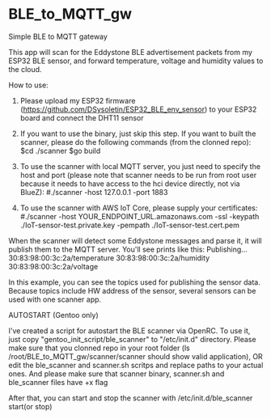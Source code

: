 # BLE_to_MQTT_gw
Simple BLE to MQTT gateway

This app will scan for the Eddystone BLE advertisement packets from my ESP32 BLE sensor, and forward temperature, voltage and humidity values to the cloud.

How to use:
1) Please upload my ESP32 firmware (https://github.com/DSysoletin/ESP32_BLE_env_sensor) to your ESP32 board and connect the DHT11 sensor 

2) If you want to use the binary, just skip this step. If you want to built the scanner, please do the following commands (from the clonned repo):
$cd ./scanner
$go build

3) To use the scanner with local MQTT server, you just need to specify the host and port (please note that scanner needs to be run from root user because it needs to have access to the hci device directly, not via BlueZ):
#./scanner -host 127.0.0.1 -port 1883

4) To use the scanner with AWS IoT Core, please supply your certificates:
#./scanner -host YOUR_ENDPOINT_URL.amazonaws.com -ssl -keypath ./IoT-sensor-test.private.key -pempath ./IoT-sensor-test.cert.pem

When the scanner will detect some Eddystone messages and parse it, it will publish them to the MQTT server. You'll see prints like this:
Publishing...
30:83:98:00:3c:2a/temperature
30:83:98:00:3c:2a/humidity
30:83:98:00:3c:2a/voltage

In this example, you can see the topics used for publishing the sensor data. Because topics include HW address of the sensor, several sensors can be used with one scanner app.

AUTOSTART (Gentoo only)

I've created a script for autostart the BLE scanner via OpenRC.
To use it, just copy "gentoo_init_script/ble_scanner" to "/etc/init.d" directory.
Please make sure that you clonned repo in your root folder (ls /root/BLE_to_MQTT_gw/scanner/scanner should show valid application), OR edit the ble_scanner and scanner.sh scritps and replace paths to your actual ones.
And please make sure that scanner binary, scanner.sh and ble_scanner files have +x flag

After that, you can start and stop the scanner with /etc/init.d/ble_scanner start(or stop)
